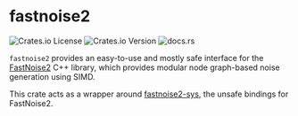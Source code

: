 # fastnoise2

![Crates.io License](https://img.shields.io/crates/l/fastnoise2)
![Crates.io Version](https://img.shields.io/crates/v/fastnoise2)
![docs.rs](https://docs.rs/fastnoise2/badge.svg)

`fastnoise2` provides an easy-to-use and mostly safe interface for the [FastNoise2](https://github.com/Auburn/FastNoise2) C++ library, which provides modular node graph-based noise generation using SIMD.

This crate acts as a wrapper around [fastnoise2-sys](https://crates.io/crates/fastnoise2-sys), the unsafe bindings for FastNoise2.
